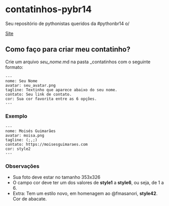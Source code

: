 # contatinhos-pybr14

Seu repositório de pythonistas queridos da #pythonbr14 o/

[Site](https://contatinhos.github.io/pythonbr14)

## Como faço para criar meu contatinho?

Crie um arquivo *seu_nome*.md na pasta _contatinhos com o seguinte formato:

    ---
    nome: Seu Nome
    avatar: seu_avatar.png
    tagline: Textinho que aparece abaixo do seu nome.
    contato: Seu link de contato.
    cor: Sua cor favorita entre as 6 opções.
    ---

### Exemplo

    ---
    nome: Moisés Guimarães
    avatar: moisa.png
    tagline: (;,;)
    contato: https://moisesguimaraes.com
    cor: style2
    ---

### Observações
 - Sua foto deve estar no tamanho 353x326
 - O campo cor deve ter um dos valores de **style1** a **style6**, ou seja, de 1 a 6.
 - Extra: Tem um estilo novo, em homenagem ao @fmasanori, **style42**. Cor de abacate.
